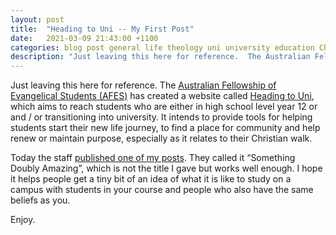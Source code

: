 ```yaml
---
layout: post
title:  "Heading to Uni -- My First Post"
date:   2021-03-09 21:43:00 +1100
categories: blog post general life theology uni university education Christianity AFES.
description: "Just leaving this here for reference.  The Australian Fellowship of Evangelical Students (AFES) has created a website called Heading to Uni, which aims to reach students who are either in high school level year 12 or and / or transitioning into university."
---
```


Just leaving this here for reference.  The [Australian Fellowship of Evangelical Students (AFES)](http://afes.org.au/) has created a website called [Heading to Uni](https://www.headingtouni.info/), which aims to reach students who are either in high school level year 12 or and / or transitioning into university.  It intends to provide tools for helping students start their new life journey, to find a place for community and help renew or maintain purpose, especially as it relates to their Christian walk.

Today the staff [published one of my posts](https://www.headingtouni.info/blog/something-doubly-amazing).  They called it &ldquo;Something Doubly Amazing&rdquo;, which is not the title I gave but works well enough.  I hope it helps people get a tiny bit of an idea of what it is like to study on a campus with students in your course and people who also have the same beliefs as you.

Enjoy.